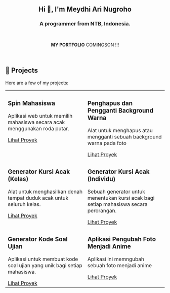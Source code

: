 <h2 align="center">Hi 👋, I'm Meydhi Ari Nugroho</h2>

<h3 align="center">A programmer from NTB, Indonesia.</h3>

<br>

<p align="center">
<!--   <a href="https://dulcet-caramel-1022e8.netlify.app/" target="_blank"> -->
    <strong>MY PORTFOLIO</strong>
  COMINGSON !!!
<!--   </a> -->
</p>

<br>

## 🚀 Projects

Here are a few of my projects:

<table>
  <tr>
    <td width="50%" valign="top">
      <h3>Spin Mahasiswa</h3>
      <p>
Aplikasi web untuk memilih mahasiswa secara acak menggunakan roda putar.</p>
      <a href="https://animated-biscochitos-a1eb38.netlify.app/" target="_blank">Lihat Proyek</a>
    </td>
    <td width="50%" valign="top">
      <h3>Penghapus dan Pengganti Background Warna</h3>
      <p>Alat untuk menghapus atau mengganti sebuah background warna pada foto</p>
      <a href="https://cosmic-sunflower-144834.netlify.app/" target="_blank">Lihat Proyek</a>
    </td>
  </tr>
  <tr>
    <td width="50%" valign="top">
      <h3>Generator Kursi Acak (Kelas)</h3>
      <p>Alat untuk menghasilkan denah tempat duduk acak untuk seluruh kelas.</p>
      <a href="https://silver-figolla-4311de.netlify.app/" target="_blank">Lihat Proyek</a>
    </td>
    <td width="50%" valign="top">
      <h3>Generator Kursi Acak (Individu)</h3>
      <p>Sebuah generator untuk menentukan kursi acak bagi setiap mahasiswa secara perorangan.</p>
      <a href="https://melodious-tapioca-6c516d.netlify.app/" target="_blank">Lihat Proyek</a>
    </td>
  </tr>
  <tr>
    <td width="50%" valign="top">
      <h3>Generator Kode Soal Ujian</h3>
      <p>Aplikasi untuk membuat kode soal ujian yang unik bagi setiap mahasiswa.</p>
      <a href="https://moonlit-pasca-88ae13.netlify.app/" target="_blank">Lihat Proyek</a>
    </td>
    <td width="50%" valign="top">
      <h3>Aplikasi Pengubah Foto Menjadi Anime</h3>
      <p>Aplikasi ini memngubah sebuah foto menjadi anime</p>
      <a href="https://magical-babka-4e992e.netlify.app/" target="_blank">Lihat Proyek</a>
    </td>
  </tr>
</table>

<br>
